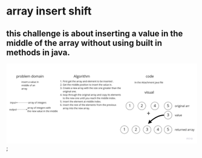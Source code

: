 # array insert shift

## this challenge is about inserting a value in the middle of the array without using built in methods in java.

![array-inser-shift](array-insert-shift.jpg);